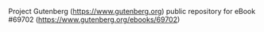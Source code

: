 Project Gutenberg (https://www.gutenberg.org) public repository for
eBook #69702 (https://www.gutenberg.org/ebooks/69702)
